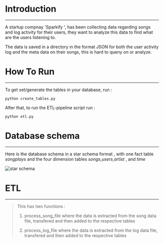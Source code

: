 # Introduction
***
A startup compnay 'Sparkify ', has been collecting data regarding songs and log activity for their users, they want to analyze this data to find what are the users listening to.

The data is saved in a directory in the format JSON for both the user activity log and the meta data on their songs, this is hard to queny on or analyze.

# How To Run
***
To get set/generate the tables in your database, run :

    python create_tables.py

After that, to run the ETL-pipeline script run :

    python etl.py

# Database schema
***
Here is the database schema in a star schema format , with one fact table *songplays* and the four dimension tables *songs*,*users*,*artist* , and *time*

![star schema](https://user-images.githubusercontent.com/35651669/217219125-be65341a-c067-4d3c-8874-6f0933e7313e.png)


# ETL
***
>This has two functions : 
>1. process_song_file
> where the data is extracted from the song data file, transfered and then added to the respective  tables 
>
>
>2. process_log_file
> where the data is extracted from the log data file, transfered and then added to the respective  tables 
